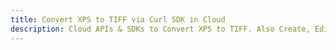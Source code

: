 ---title: Convert XPS to TIFF via Curl SDK in Clouddescription: Cloud APIs & SDKs to Convert XPS to TIFF. Also Create, Edit & Render Microsoft Word & OpenOffice documents in the Cloud.---